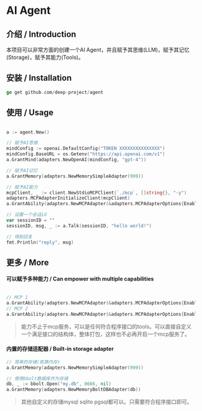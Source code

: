 # AI Agent

## 介绍 / Introduction

本项目可以非常方面的创建一个AI Agent，并且赋予其思维(LLM)，赋予其记忆(Storage)，赋予其能力(Tools)。


## 安装 / Installation

```go
go get github.com/deep-project/agent
```

## 使用 / Usage
```go

a := agent.New()

// 赋予AI思维
mindConfig := openai.DefaultConfig("TOKEN XXXXXXXXXXXXXXX")
mindConfig.BaseURL = os.Getenv("https://api.openai.com/v1")
a.GrantMind(adapters.NewOpenAI(mindConfig, "gpt-4"))

// 赋予AI记忆
a.GrantMemory(adapters.NewMemorySimpleAdapter(999))

// 赋予AI能力
mcpClient, _ := client.NewStdioMCPClient(`./mcp`, []string{}, "-y")
adapters.MCPAdapterInitializeClient(mcpClient)
a.GrantAbility(adapters.NewMCPAdapter(&adapters.MCPAdapterOptions{Enable: true}, mcpClient))

// 设置一个会话id
var sessionID = ""
sessionID, msg, _ := a.Talk(sessionID, "hello world!")

// 得到回复
fmt.Println("reply", msg)
```

## 更多 / More
#### 可以赋予多种能力 / Can empower with multiple capabilities
```go

// MCP 1
a.GrantAbility(adapters.NewMCPAdapter(&adapters.MCPAdapterOptions{Enable: true}, MCP_1))
// MCP 2
a.GrantAbility(adapters.NewMCPAdapter(&adapters.MCPAdapterOptions{Enable: true}, MCP_2))

```
> 能力不止于mcp服务，可以是任何符合程序接口的tools。可以直接自定义一个满足接口的结构体，整体打包，这样也不必再开启一个mcp服务了。

#### 内置的存储适配器 / Built-in storage adapter
```go
// 简单的存储(依靠内存)
a.GrantMemory(adapters.NewMemorySimpleAdapter(999))

// 使用bbolt数据库作为存储
db, _ := bbolt.Open("my.db", 0666, nil)
a.GrantMemory(adapters.NewMemoryBoltDBAdapter(db))
```
> 其他自定义的存储mysql sqlite pgsql都可以。只需要符合程序接口即可。